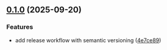 ## [0.1.0](https://github.com/vutlhari/zenpai/compare/v0.0.1...v0.1.0) (2025-09-20)

### Features

* add release workflow with semantic versioning ([4e7ce89](https://github.com/vutlhari/zenpai/commit/4e7ce891ce5228cea6bc113d6f5901e44f346812))
